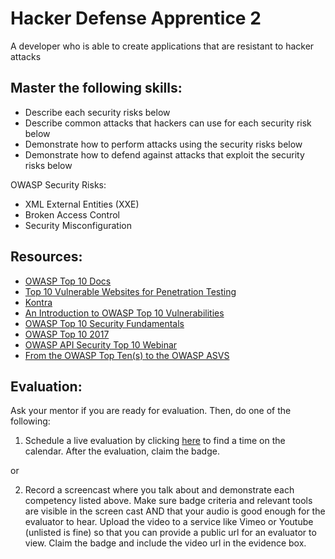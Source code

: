 # Hacker Defense Apprentice 2

A developer who is able to create applications that are resistant to hacker attacks

## Master the following skills:

* Describe each security risks below
* Describe common attacks that hackers can use for each security risk below
* Demonstrate how to perform attacks using the security risks below
* Demonstrate how to defend against attacks that exploit the security risks below

OWASP Security Risks:
* XML External Entities (XXE)
* Broken Access Control
* Security Misconfiguration

## Resources:

* [OWASP Top 10 Docs](https://owasp.org/www-project-top-ten/)
* [Top 10 Vulnerable Websites for Penetration Testing](https://securitytrails.com/blog/vulnerable-websites-for-penetration-testing)
* [Kontra](https://application.security/free-application-security-training)
* [An Introduction to OWASP Top 10 Vulnerabilities](https://www.udemy.com/course/an-introduction-to-owasp-top-10-vulnerabilities/)
* [OWASP Top 10 Security Fundamentals](https://codered.eccouncil.org/CourseDetails/owasp-top-10-security-fundamentals)
* [OWASP Top 10 2017](https://www.youtube.com/watch?v=rWHvp7rUka8&list=PLyqga7AXMtPPuibxp1N0TdyDrKwP9H_jD)
* [OWASP API Security Top 10 Webinar](https://www.youtube.com/watch?v=zTkv_9ChVPY)
* [From the OWASP Top Ten(s) to the OWASP ASVS](https://www.youtube.com/watch?v=nvzMN5Z8DJI)

## Evaluation:

Ask your mentor if you are ready for evaluation. Then, do one of the following:

1. Schedule a live evaluation by clicking [here](http://evals.codex.academy) to find a time on the calendar. After the evaluation, claim the badge.

or

2. Record a screencast where you talk about and demonstrate each competency listed above. Make sure badge criteria and relevant tools are visible in the screen cast AND that your audio is good enough for the evaluator to hear. Upload the video to a service like Vimeo or Youtube (unlisted is fine) so that you can provide a public url for an evaluator to view. Claim the badge and include the video url in the evidence box.

